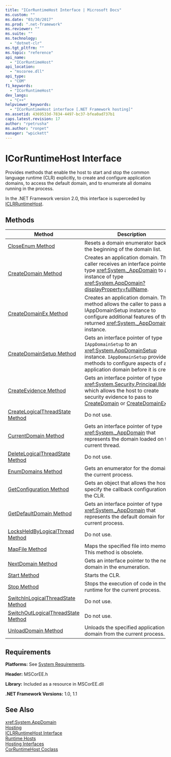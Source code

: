 ```yaml
---
title: "ICorRuntimeHost Interface | Microsoft Docs"
ms.custom: ""
ms.date: "03/30/2017"
ms.prod: ".net-framework"
ms.reviewer: ""
ms.suite: ""
ms.technology: 
  - "dotnet-clr"
ms.tgt_pltfrm: ""
ms.topic: "reference"
api_name: 
  - "ICorRuntimeHost"
api_location: 
  - "mscoree.dll"
api_type: 
  - "COM"
f1_keywords: 
  - "ICorRuntimeHost"
dev_langs: 
  - "C++"
helpviewer_keywords: 
  - "ICorRuntimeHost interface [.NET Framework hosting]"
ms.assetid: 4369533d-7834-4497-bc37-bfea0ad737b1
caps.latest.revision: 17
author: "rpetrusha"
ms.author: "ronpet"
manager: "wpickett"
---
```

# ICorRuntimeHost Interface
Provides methods that enable the host to start and stop the common language runtime (CLR) explicitly, to create and configure application domains, to access the default domain, and to enumerate all domains running in the process.  
  
 In the .NET Framework version 2.0, this interface is superceded by [ICLRRuntimeHost](../../../../docs/framework/unmanaged-api/hosting/iclrruntimehost-interface.md).  
  
## Methods  
  
|Method|Description|  
|------------|-----------------|  
|[CloseEnum Method](../../../../docs/framework/unmanaged-api/hosting/icorruntimehost-closeenum-method.md)|Resets a domain enumerator back to the beginning of the domain list.|  
|[CreateDomain Method](../../../../docs/framework/unmanaged-api/hosting/icorruntimehost-createdomain-method.md)|Creates an application domain. The caller receives an interface pointer of type <xref:System._AppDomain> to an instance of type <xref:System.AppDomain?displayProperty=fullName>.|  
|[CreateDomainEx Method](../../../../docs/framework/unmanaged-api/hosting/icorruntimehost-createdomainex-method.md)|Creates an application domain. This method allows the caller to pass an IAppDomainSetup instance to configure additional features of the returned <xref:System._AppDomain> instance.|  
|[CreateDomainSetup Method](../../../../docs/framework/unmanaged-api/hosting/icorruntimehost-createdomainsetup-method.md)|Gets an interface pointer of type `IAppDomainSetup` to an <xref:System.AppDomainSetup> instance. `IAppDomainSetup` provides methods to configure aspects of an application domain before it is created.|  
|[CreateEvidence Method](../../../../docs/framework/unmanaged-api/hosting/icorruntimehost-createevidence-method.md)|Gets an interface pointer of type <xref:System.Security.Principal.IIdentity>, which allows the host to create security evidence to pass to [CreateDomain](../../../../docs/framework/unmanaged-api/hosting/icorruntimehost-createdomain-method.md) or [CreateDomainEx](../../../../docs/framework/unmanaged-api/hosting/icorruntimehost-createdomainex-method.md).|  
|[CreateLogicalThreadState Method](../../../../docs/framework/unmanaged-api/hosting/icorruntimehost-createlogicalthreadstate-method.md)|Do not use.|  
|[CurrentDomain Method](../../../../docs/framework/unmanaged-api/hosting/icorruntimehost-currentdomain-method.md)|Gets an interface pointer of type <xref:System._AppDomain> that represents the domain loaded on the current thread.|  
|[DeleteLogicalThreadState Method](../../../../docs/framework/unmanaged-api/hosting/icorruntimehost-deletelogicalthreadstate-method.md)|Do not use.|  
|[EnumDomains Method](../../../../docs/framework/unmanaged-api/hosting/icorruntimehost-enumdomains-method.md)|Gets an enumerator for the domains in the current process.|  
|[GetConfiguration Method](../../../../docs/framework/unmanaged-api/hosting/icorruntimehost-getconfiguration-method.md)|Gets an object that allows the host to specify the callback configuration of the CLR.|  
|[GetDefaultDomain Method](../../../../docs/framework/unmanaged-api/hosting/icorruntimehost-getdefaultdomain-method.md)|Gets an interface pointer of type <xref:System._AppDomain> that represents the default domain for the current process.|  
|[LocksHeldByLogicalThread Method](../../../../docs/framework/unmanaged-api/hosting/icorruntimehost-locksheldbylogicalthread-method.md)|Do not use.|  
|[MapFile Method](../../../../docs/framework/unmanaged-api/hosting/icorruntimehost-mapfile-method.md)|Maps the specified file into memory. This method is obsolete.|  
|[NextDomain Method](../../../../docs/framework/unmanaged-api/hosting/icorruntimehost-nextdomain-method.md)|Gets an interface pointer to the next domain in the enumeration.|  
|[Start Method](../../../../docs/framework/unmanaged-api/hosting/icorruntimehost-start-method.md)|Starts the CLR.|  
|[Stop Method](../../../../docs/framework/unmanaged-api/hosting/icorruntimehost-stop-method.md)|Stops the execution of code in the runtime for the current process.|  
|[SwitchInLogicalThreadState Method](../../../../docs/framework/unmanaged-api/hosting/icorruntimehost-switchinlogicalthreadstate-method.md)|Do not use.|  
|[SwitchOutLogicalThreadState Method](../../../../docs/framework/unmanaged-api/hosting/icorruntimehost-switchoutlogicalthreadstate-method.md)|Do not use.|  
|[UnloadDomain Method](../../../../docs/framework/unmanaged-api/hosting/icorruntimehost-unloaddomain-method.md)|Unloads the specified application domain from the current process.|  
  
## Requirements  
 **Platforms:** See [System Requirements](../../../../docs/framework/get-started/system-requirements.md).  
  
 **Header:** MSCorEE.h  
  
 **Library:** Included as a resource in MSCorEE.dll  
  
 **.NET Framework Versions:** 1.0, 1.1  
  
## See Also  
 <xref:System.AppDomain>   
 [Hosting](../../../../docs/framework/unmanaged-api/hosting/index.md)   
 [ICLRRuntimeHost Interface](../../../../docs/framework/unmanaged-api/hosting/iclrruntimehost-interface.md)   
 [Runtime Hosts](http://msdn.microsoft.com/en-us/99d9246a-b994-4fe5-985c-8588d1d59998)   
 [Hosting Interfaces](../../../../docs/framework/unmanaged-api/hosting/hosting-interfaces.md)   
 [CorRuntimeHost Coclass](../../../../docs/framework/unmanaged-api/hosting/corruntimehost-coclass.md)